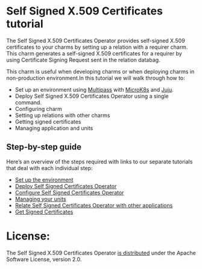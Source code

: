 # Self Signed X.509 Certificates tutorial

The Self Signed X.509 Certificates Operator provides self-signed X.509 certificates to your charms by setting up a relation with a requirer charm. This charm generates a self-signed X.509 certificates for a requirer by using Certificate Signing Request sent in the relation databag.

This charm is useful when developing charms or when deploying charms in non-production environment.In this tutorial we will walk through how to:
- Set up an environment using [Multipass](https://multipass.run/) with [MicroK8s](https://microk8s.io/) and [Juju](https://juju.is/).
- Deploy Self Signed X.509 Certificates Operator using a single command.
- Configuring charm
- Setting up relations with other charms
- Getting signed certificates
- Managing application and units

## Step-by-step guide

Here’s an overview of the steps required with links to our separate tutorials that deal with each individual step:
* [Set up the environment](/t/self-signed-x-509-certificates-tutorial-setup-environment/11599?channel=edge)
* [Deploy Self Signed Certificates Operator](/t/self-signed-x-509-certificates-tutorial-deploy/11596?channel=edge)
* [Configure Self Signed Certificates Operator](/t/self-signed-x-509-certificates-explanations-configure/11601?channel=edge)
* [Managing your units](/t/self-signed-x-509-certificates-how-to-manage-units/11594/9299?channel=edge)
* [Relate Self Signed Certificates Operator with other applications](/t/self-signed-x-509-certificates-explanations-interface-endpoints/11593?channel=edge)
* [Get Signed Certificates](/t/self-signed-x-509-certificates-tutorial-get-signed-certificates/11598?channel=edge)

# License:
The Self Signed X.509 Certificates Operator [is distributed](https://github.com/canonical/self-signed-certificates-operator/blob/main/LICENSE) under the Apache Software License, version 2.0.
